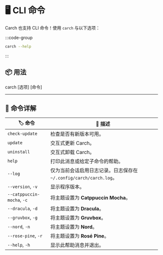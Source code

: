 # 🖥️ CLI 命令  

Carch 也支持 CLI 命令！使用 `carch` 与以下选项：  

:::code-group

```sh [⚙️ CLI]
carch --help
```

:::

## 📦 用法

carch [选项] [命令]

---

## 🔧 命令详解

| 🏷️ 命令                    | 📄 描述                                                                                   |
|----------------------------|---------------------------------------------------------------------------------------------------|
| `check-update`             | 检查是否有新版本可用。                                                              |
| `update`                   | 交互式更新 Carch。                                                                       |
| `uninstall`                | 交互式卸载 Carch。                                                                    |
| `help`                     | 打印此消息或给定子命令的帮助。                                           |
| `--log`                    | 仅为当前会话启用日志记录。日志保存在 `~/.config/carch/carch.log`。       |
| `--version`, `-v`          | 显示程序版本。                                                                         |
| `--catppuccin-mocha`, `-c` | 将主题设置为 **Catppuccin Mocha**。                                                            |
| `--dracula`, `-d`          | 将主题设置为 **Dracula**。                                                                     |
| `--gruvbox`, `-g`          | 将主题设置为 **Gruvbox**。                                                                     |
| `--nord`, `-n`             | 将主题设置为 **Nord**。                                                                        |
| `--rose-pine`, `-r`        | 将主题设置为 **Rosé Pine**。                                                                   |
| `--help`, `-h`             | 显示此帮助消息并退出。                                                                  |